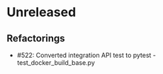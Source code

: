 # Unreleased

## Refactorings
 - #522: Converted integration API test to pytest - test_docker_build_base.py